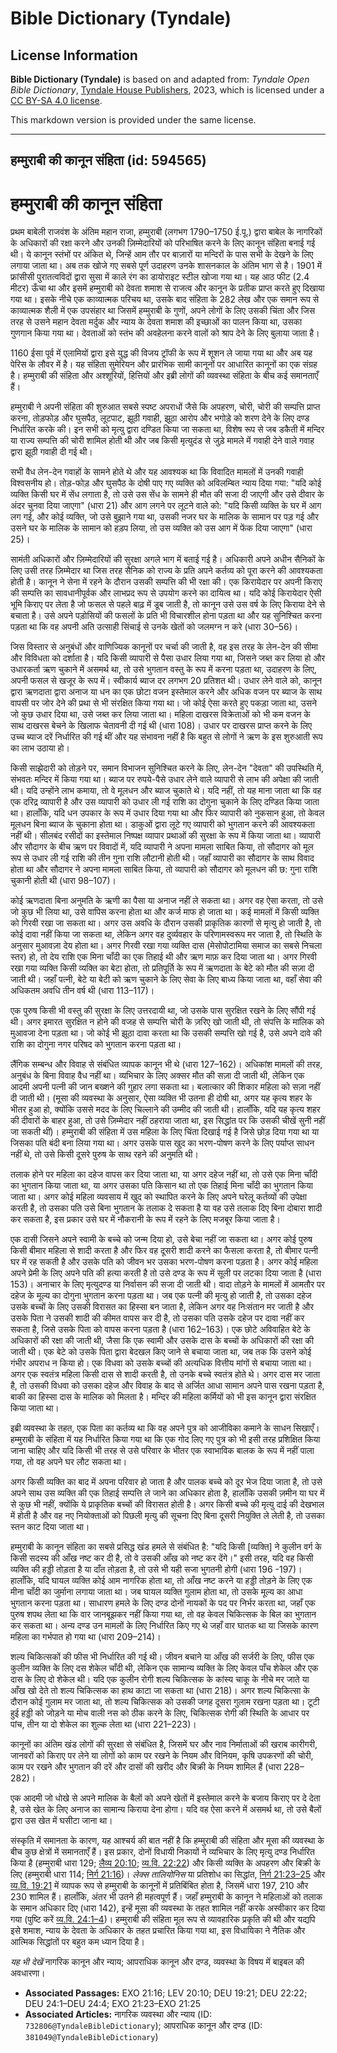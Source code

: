 # Bible Dictionary (Tyndale)

## License Information

**Bible Dictionary (Tyndale)** is based on and adapted from: _Tyndale Open Bible Dictionary_, [Tyndale House Publishers](https://tyndaleopenresources.com/), 2023, which is licensed under a [CC BY-SA 4.0 license](https://creativecommons.org/licenses/by-sa/4.0/legalcode.en).

This markdown version is provided under the same license.



--------------------------------

## हम्मुराबी की कानून संहिता (id: 594565)

हम्मुराबी की कानून संहिता
=========================

प्रथम बाबेली राजवंश के अंतिम महान राजा, हम्मुराबी (लगभग 1790–1750 ई.पू.) द्वारा बाबेल के नागरिकों के अधिकारों की रक्षा करने और उनकी ज़िम्मेदारियों को परिभाषित करने के लिए कानून संहिता बनाई गई थी। ये कानून स्तंभों पर अंकित थे, जिन्हें आम तौर पर बाज़ारों या मन्दिरों के पास सभी के देखने के लिए लगाया जाता था। अब तक खोजे गए सबसे पूर्ण उदाहरण उनके शासनकाल के अंतिम भाग से है। 1901 में फ्रांसीसी पुरातत्वविदों द्वारा सुसा में काले रंग का डायोराइट स्टील खोजा गया था। यह आठ फीट (2\.4 मीटर) ऊँचा था और इसमें हम्मुराबी को देवता शमाश से राजत्व और कानून के प्रतीक प्राप्त करते हुए दिखाया गया था। इसके नीचे एक काव्यात्मक परिचय था, उसके बाद संहिता के 282 लेख और एक समान रूप से काव्यात्मक शैली में एक उपसंहार था जिसमें हम्मुराबी के गुणों, अपने लोगों के लिए उसकी चिंता और जिस तरह से उसने महान देवता मर्दुक और न्याय के देवता शमाश की इच्छाओं का पालन किया था, उसका गुणगान किया गया था। देवताओं को स्तंभ की अवहेलना करने वालों को श्राप देने के लिए बुलाया जाता है।

1160 ईसा पूर्व में एलामियों द्वारा इसे युद्ध की विजय ट्रॉफी के रूप में शूशन ले जाया गया था और अब यह पेरिस के लौवर में है। यह संहिता सुमेरियन और प्रारंभिक सामी कानूनों पर आधारित कानूनों का एक संग्रह है। हम्मुराबी की संहिता और अश्शूरियों, हित्तियों और इब्री लोगों की व्यवस्था संहिता के बीच कई समानताएँ हैं।

हम्मुराबी ने अपनी संहिता की शुरुआत सबसे स्पष्ट अपराधों जैसे कि अपहरण, चोरी, चोरी की सम्पत्ति प्राप्त करना, तोड़फोड़ और घुसपैठ, लूटपाट, झूठी गवाही, झूठा आरोप और भगोड़े को शरण देने के लिए दण्ड निर्धारित करके की। इन सभी को मृत्यु द्वारा दण्डित किया जा सकता था, विशेष रूप से जब डकैती में मन्दिर या राज्य सम्पत्ति की चोरी शामिल होती थी और जब किसी मृत्युदंड से जुड़े मामले में गवाही देने वाले गवाह द्वारा झूठी गवाही दी गई थी।

सभी वैध लेन\-देन गवाहों के सामने होते थे और यह आवश्यक था कि विवादित मामलों में उनकी गवाही विश्वसनीय हो। तोड़\-फोड़ और घुसपैठ के दोषी पाए गए व्यक्ति को अविलम्बित न्याय दिया गया: "यदि कोई व्यक्ति किसी घर में सेंध लगाता है, तो उसे उस सेंध के सामने ही मौत की सजा दी जाएगी और उसे दीवार के अंदर चुनवा दिया जाएगा" (धारा 21\) और आग लगने पर लूटने वाले को: "यदि किसी व्यक्ति के घर में आग लग गई, और कोई व्यक्ति, जो उसे बुझाने गया था, उसकी नजर घर के मालिक के सामान पर पड़ गई और उसने घर के मालिक के सामान को हड़प लिया, तो उस व्यक्ति को उस आग में फेंक दिया जाएगा" (धारा 25\)।

सामंती अधिकारों और ज़िम्मेदारियों की सुरक्षा अगले भाग में बताई गई है। अधिकारी अपने अधीन सैनिकों के लिए उसी तरह ज़िम्मेदार था जिस तरह सैनिक को राज्य के प्रति अपने कर्तव्य को पूरा करने की आवश्यकता होती है। कानून ने सेना में रहने के दौरान उसकी सम्पत्ति की भी रक्षा की। एक किरायेदार पर अपनी किराए की सम्पत्ति का सावधानीपूर्वक और लाभप्रद रूप से उपयोग करने का दायित्व था। यदि कोई किरायेदार ऐसी भूमि किराए पर लेता है जो फसल से पहले बाढ़ में डूब जाती है, तो कानून उसे उस वर्ष के लिए किराया देने से बचाता है। उसे अपने पड़ोसियों की फसलों के प्रति भी विचारशील होना पड़ता था और यह सुनिश्चित करना पड़ता था कि वह अपनी अति उत्साही सिंचाई से उनके खेतों को जलमग्न न करे (धारा 30–56\)।

जिस विस्तार से अनुबंधों और वाणिज्यिक कानूनों पर चर्चा की जाती है, वह इस तरह के लेन\-देन की सीमा और विविधता को दर्शाता है। यदि किसी व्यापारी से पैसा उधार लिया गया था, जिसने जब्त कर लिया हो और उधारकर्ता ऋण चुकाने में असमर्थ था, तो उसे भुगतान वस्तु के रूप में करना पड़ता था, उदाहरण के लिए, अपनी फसल से खजूर के रूप में। स्वीकार्य ब्याज दर लगभग 20 प्रतिशत थी। उधार लेने वाले को, कानून द्वारा ऋणदाता द्वारा अनाज या धन का एक छोटा वजन इस्तेमाल करने और अधिक वजन पर ब्याज के साथ वापसी पर जोर देने की प्रथा से भी संरक्षित किया गया था। जो कोई ऐसा करते हुए पकड़ा जाता था, उसने जो कुछ उधार दिया था, उसे जब्त कर लिया जाता था। महिला दाखरस विक्रेताओं को भी कम वजन के साथ दाखरस बेचने के खिलाफ चेतावनी दी गई थी (धारा 108\)। उधार पर दाखरस प्राप्त करने के लिए उच्च ब्याज दरें निर्धारित की गई थीं और यह संभावना नहीं है कि बहुत से लोगों ने ऋण के इस शुरुआती रूप का लाभ उठाया हो।

किसी साझेदारी को तोड़ने पर, समान विभाजन सुनिश्चित करने के लिए, लेन\-देन "देवता" की उपस्थिति में, संभवतः मन्दिर में किया गया था। ब्याज पर रुपये\-पैसे उधार लेने वाले व्यापारी से लाभ की अपेक्षा की जाती थी। यदि उन्होंने लाभ कमाया, तो वे मूलधन और ब्याज चुकाते थे। यदि नहीं, तो यह माना जाता था कि वह एक दरिद्र व्यापारी है और उस व्यापारी को उधार ली गई राशि का दोगुना चुकाने के लिए दण्डित किया जाता था। हालाँकि, यदि धन उपकार के रूप में उधार दिया गया था और फिर व्यापारी को नुकसान हुआ, तो केवल मूलधन बिना ब्याज के चुकाना होता था। डाकुओं द्वारा लूटे गए व्यापारी को भुगतान करने की आवश्यकता नहीं थी। सीलबंद रसीदों का इस्तेमाल निष्पक्ष व्यापार प्रथाओं की सुरक्षा के रूप में किया जाता था। व्यापारी और सौदागर के बीच ऋण पर विवादों में, यदि व्यापारी ने अपना मामला साबित किया, तो सौदागर को मूल रूप से उधार ली गई राशि की तीन गुना राशि लौटानी होती थी। जहाँ व्यापारी का सौदागर के साथ विवाद होता था और सौदागर ने अपना मामला साबित किया, तो व्यापारी को सौदागर को मूलधन की छ: गुना राशि चुकानी होती थी (धारा 98–107\)।

कोई ऋणदाता बिना अनुमति के ऋणी का पैसा या अनाज नहीं ले सकता था। अगर वह ऐसा करता, तो उसे जो कुछ भी लिया था, उसे वापिस करना होता था और कर्ज माफ हो जाता था। कई मामलों में किसी व्यक्ति को गिरवी रखा जा सकता था। अगर उस अवधि के दौरान उसकी प्राकृतिक कारणों से मृत्यु हो जाती है, तो कोई दावा नहीं किया जा सकता था, लेकिन अगर वह दुर्व्यवहार के परिणामस्वरूप मर जाता है, तो स्थिति के अनुसार मुआवज़ा देय होता था। अगर गिरवी रखा गया व्यक्ति दास (मेसोपोटामिया समाज का सबसे निचला स्तर) हो, तो देय राशि एक मिना चाँदी का एक तिहाई थी और ऋण माफ़ कर दिया जाता था। अगर गिरवी रखा गया व्यक्ति किसी व्यक्ति का बेटा होता, तो प्रतिपूर्ति के रूप में ऋणदाता के बेटे को मौत की सज़ा दी जाती थी। जहाँ पत्नी, बेटे या बेटी को ऋण चुकाने के लिए सेवा के लिए बाध्य किया जाता था, वहाँ सेवा की अधिकतम अवधि तीन वर्ष थी (धारा 113–117\)।

एक पुरुष किसी भी वस्तु की सुरक्षा के लिए उत्तरदायी था, जो उसके पास सुरक्षित रखने के लिए सौंपी गई थी। अगर इमारत सुरक्षित न होने की वजह से सम्पत्ति चोरी के ज़रिए खो जाती थी, तो संपत्ति के मालिक को मुआवजा देना पड़ता था। जो कोई भी झूठा दावा करता था कि उसकी सम्पत्ति खो गई है, उसे अपने दावे की राशि का दोगुना नगर परिषद को भुगतान करना पड़ता था।

लैंगिक सम्बन्ध और विवाह से संबंधित व्यापक कानून भी थे (धारा 127–162\)। अधिकांश मामलों की तरह, अनुबंध के बिना विवाह वैध नहीं था। व्यभिचार के लिए अक्सर मौत की सज़ा दी जाती थी, लेकिन एक आदमी अपनी पत्नी की जान बख्शने की गुहार लगा सकता था। बलात्कार की शिकार महिला को सज़ा नहीं दी जाती थी। (मूसा की व्यवस्था के अनुसार, ऐसा व्यक्ति भी उतना ही दोषी था, अगर यह कृत्य शहर के भीतर हुआ हो, क्योंकि उससे मदद के लिए चिल्लाने की उम्मीद की जाती थी। हालाँकि, यदि यह कृत्य शहर की दीवारों के बाहर हुआ, तो उसे ज़िम्मेदार नहीं ठहराया जाता था, इस सिद्धांत पर कि उसकी चीखें सुनी नहीं जा सकती थीं)। हम्मुराबी की संहिता में उस महिला के लिए चिंता दिखाई गई है जिसे छोड़ दिया गया था या जिसका पति बंदी बना लिया गया था। अगर उसके पास खुद का भरण\-पोषण करने के लिए पर्याप्त साधन नहीं थे, तो उसे किसी दूसरे पुरुष के साथ रहने की अनुमति थी।

तलाक होने पर महिला का दहेज वापस कर दिया जाता था, या अगर दहेज नहीं था, तो उसे एक मिना चाँदी का भुगतान किया जाता था, या अगर उसका पति किसान था तो एक तिहाई मिना चाँदी का भुगतान किया जाता था। अगर कोई महिला व्यवसाय में खुद को स्थापित करने के लिए अपने घरेलू कर्तव्यों की उपेक्षा करती है, तो उसका पति उसे बिना भुगतान के तलाक दे सकता है या वह उसे तलाक दिए बिना दोबारा शादी कर सकता है, इस प्रकार उसे घर में नौकरानी के रूप में रहने के लिए मजबूर किया जाता है।

एक दासी जिसने अपने स्वामी के बच्चे को जन्म दिया हो, उसे बेचा नहीं जा सकता था। अगर कोई पुरुष किसी बीमार महिला से शादी करता है और फिर वह दूसरी शादी करने का फैसला करता है, तो बीमार पत्नी घर में रह सकती है और उसके पति को जीवन भर उसका भरण\-पोषण करना पड़ता है। अगर कोई महिला अपने प्रेमी के लिए अपने पति की हत्या करती है तो उसे दण्ड के रूप में सूली पर लटका दिया जाता है (धारा 153\)। अनाचार के लिए मृत्युदण्ड या निर्वासन की सजा दी जाती थी। वादा तोड़ने के मामलों में आमतौर पर दहेज के मूल्य का दोगुना भुगतान करना पड़ता था। जब एक पत्नी की मृत्यु हो जाती है, तो उसका दहेज उसके बच्चों के लिए उसकी विरासत का हिस्सा बन जाता है, लेकिन अगर वह निःसंतान मर जाती है और उसके पिता ने उसकी शादी की कीमत वापस कर दी है, तो उसका पति उसके दहेज पर दावा नहीं कर सकता है, जिसे उसके पिता को वापस करना पड़ता है (धारा 162–163\)। एक छोटे अविवाहित बेटे के अधिकारों की रक्षा की जाती थी, जैसा कि एक स्वामी और उसके दास के बच्चों के अधिकारों की रक्षा की जाती थी। एक बेटे को उसके पिता द्वारा बेदखल किए जाने से बचाया जाता था, जब तक कि उसने कोई गंभीर अपराध न किया हो। एक विधवा को उसके बच्चों की अत्यधिक वित्तीय मांगों से बचाया जाता था। अगर एक स्वतंत्र महिला किसी दास से शादी करती है, तो उनके बच्चे स्वतंत्र होते थे। अगर दास मर जाता है, तो उसकी विधवा को उसका दहेज और विवाह के बाद से अर्जित आधा सामान अपने पास रखना पड़ता है, बाकी का हिस्सा दास के मालिक को मिलता है। मन्दिर की महिला कर्मियों को भी इस कानून द्वारा संरक्षित किया जाता था।

इब्री व्यवस्था के तहत, एक पिता का कर्तव्य था कि वह अपने पुत्र को आजीविका कमाने के साधन सिखाएँ। हम्मुराबी के संहिता में यह निर्धारित किया गया था कि एक गोद लिए गए पुत्र को भी इसी तरह प्रशिक्षित किया जाना चाहिए और यदि किसी भी तरह से उसे परिवार के भीतर एक स्वाभाविक बालक के रूप में नहीं पाला गया, तो वह अपने घर लौट सकता था।

अगर किसी व्यक्ति का बाद में अपना परिवार हो जाता है और पालक बच्चे को दूर भेज दिया जाता है, तो उसे अपने साथ उस व्यक्ति की एक तिहाई सम्पत्ति ले जाने का अधिकार होता है, हालाँकि उसकी ज़मीन या घर में से कुछ भी नहीं, क्योंकि ये प्राकृतिक बच्चों की विरासत होती है। अगर किसी बच्चे की मृत्यु दाई की देखभाल में होती है और वह नए नियोक्ताओं को पिछली मृत्यु की सूचना दिए बिना दूसरी नियुक्ति ले लेती है, तो उसका स्तन काट दिया जाता था।

हम्मुराबी के कानून संहिता का सबसे प्रसिद्ध खंड हमले से संबंधित है: "यदि किसी \[व्यक्ति] ने कुलीन वर्ग के किसी सदस्य की आँख नष्ट कर दी है, तो वे उसकी आँख को नष्ट कर देंगे।" इसी तरह, यदि वह किसी व्यक्ति की हड्डी तोड़ता है या दाँत तोड़ता है, तो उसे भी यही सजा भुगतनी होगी (धारा 196 \-197\)। हालाँकि, यदि घायल व्यक्ति कोई आम नागरिक होता था, तो आँख नष्ट करने या हड्डी तोड़ने के लिए एक मीना चाँदी का जुर्माना लगाया जाता था। जब घायल व्यक्ति गुलाम होता था, तो उसके मूल्य का आधा भुगतान करना पड़ता था। साधारण हमले के लिए दण्ड दोनों नायकों के पद पर निर्भर करता था, जहाँ एक पुरुष शपथ लेता था कि वार जानबूझकर नहीं किया गया था, तो वह केवल चिकित्सक के बिल का भुगतान कर सकता था। अन्य दण्ड उन मामलों के लिए निर्धारित किए गए थे जहाँ वार घातक था या जिसके कारण महिला का गर्भपात हो गया था (धारा 209–214\)।

शल्य चिकित्सकों की फीस भी निर्धारित की गई थी। जीवन बचाने या आँख की सर्जरी के लिए, फीस एक कुलीन व्यक्ति के लिए दस शेकेल चाँदी थी, लेकिन एक सामान्य व्यक्ति के लिए केवल पाँच शेकेल और एक दास के लिए दो शेकेल थी। यदि एक कुलीन रोगी शल्य चिकित्सक के कांस्य चाकू के नीचे मर जाते या आँख खो देते तो शल्य चिकित्सक का हाथ काटा जा सकता था (धारा 218\)। अगर शल्य चिकित्सा के दौरान कोई गुलाम मर जाता था, तो शल्य चिकित्सक को उसकी जगह दूसरा गुलाम रखना पड़ता था। टूटी हुई हड्डी को जोड़ने या मोच वाली नस को ठीक करने के लिए, चिकित्सक रोगी की स्थिति के आधार पर पांच, तीन या दो शेकेल का शुल्क लेता था (धारा 221–223\)।

कानूनों का अंतिम खंड लोगों की सुरक्षा से संबंधित है, जिसमें घर और नाव निर्माताओं की खराब कारीगरी, जानवरों को किराए पर लेने या लोगों को काम पर रखने के नियम और विनियम, कृषि उपकरणों की चोरी, काम पर रखने और भुगतान की दरें और दासों की खरीद और बिक्री के नियम शामिल हैं (धारा 228–282\)।

एक आदमी जो धोखे से अपने मालिक के बैलों को अपने खेतों में इस्तेमाल करने के बजाय किराए पर दे देता है, उसे खेत के लिए अनाज का सामान्य किराया देना होगा। यदि वह ऐसा करने में असमर्थ था, तो उसे बैलों द्वारा उस खेत में घसीटा जाना था।

संस्कृति में समानता के कारण, यह आश्चर्य की बात नहीं है कि हम्मुराबी की संहिता और मूसा की व्यवस्था के बीच कुछ क्षेत्रों में समानताएँ हैं। इस प्रकार, दोनों विधायी निकायों ने व्यभिचार के लिए मृत्यु दण्ड निर्धारित किया है (हम्मुराबी धारा 129; [लैव्य 20:10](https://ref.ly/Lev20:10); [व्य.वि. 22:22](https://ref.ly/Deut22:22)) और किसी व्यक्ति के अपहरण और बिक्री के लिए (हम्मुराबी धारा 114; [निर्ग 21:16](https://ref.ly/Exod21:16))। *लेक्स तालियोनिस* या प्रतिशोध का सिद्धांत, [निर्ग 21:23–25](https://ref.ly/Exod21:23-Exod21:25) और [व्य.वि. 19:21](https://ref.ly/Deut19:21) में व्यापक रूप से हम्मुराबी के कानूनों में प्रतिबिंबित होता है, जिसमें धारा 197, 210 और 230 शामिल हैं। हालाँकि, अंतर भी उतने ही महत्वपूर्ण हैं। जहाँ हम्मुराबी के कानून ने महिलाओं को तलाक के समान अधिकार दिए (धारा 142\), इन्हें मूसा की व्यवस्था के तहत शामिल नहीं करके अस्वीकार कर दिया गया (पुष्टि करें [व्य.वि. 24:1–4](https://ref.ly/Deut24:1-Deut24:4))। हम्मुराबी की संहिता मूल रूप से व्यावहारिक प्रकृति की थी और यद्यपि इसे शमाश, न्याय के देवता के अधिकार के तहत प्रचारित किया गया था, इस विधायिका ने नैतिक और आत्मिक सिद्धांतों पर बहुत कम ध्यान दिया है।

*यह भी देखें* नागरिक कानून और न्याय; आपराधिक कानून और दण्ड, व्यवस्था के विषय में बाइबल की अवधारणा।

* **Associated Passages:** EXO 21:16; LEV 20:10; DEU 19:21; DEU 22:22; DEU 24:1–DEU 24:4; EXO 21:23–EXO 21:25
* **Associated Articles:** नागरिक व्यवस्था और न्याय (ID: `732806@TyndaleBibleDictionary`); आपराधिक कानून और दण्ड (ID: `381049@TyndaleBibleDictionary`)

